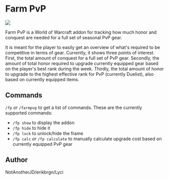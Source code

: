 # Farm PvP

<img src="https://media.forgecdn.net/attachments/423/604/farmhonor101.PNG">

Farm PvP is a World of Warcraft addon for tracking how much honor and conquest are needed for a full set of seasonal PvP gear.

It is meant for the player to easily get an overview of what's required to be competitive in terms of gear. Currently, it shows three points of interest. First, the total amount of conquest for a full set of PvP gear. Secondly, the amount of total honor required to upgrade currently equipped gear based on the player's best rank during the week. Thirdly, the total amount of honor to upgrade to the highest effective rank for PvP (currently Duelist), also based on currently equipped items.

## Commands

`/fp` _or_ `/farmpvp` to get a list of commands. These are the currently supported commands:

- `/fp show` to display the addon
- `/fp hide` to hide it
- `/fp lock` to unlock/hide the frame
- `/fp calc` _or_ `/fp calculate` to manually calculate upgrade cost based on currently equipped PvP gear

## Author

NotAnotherJD/erikbrgn/Lyci
